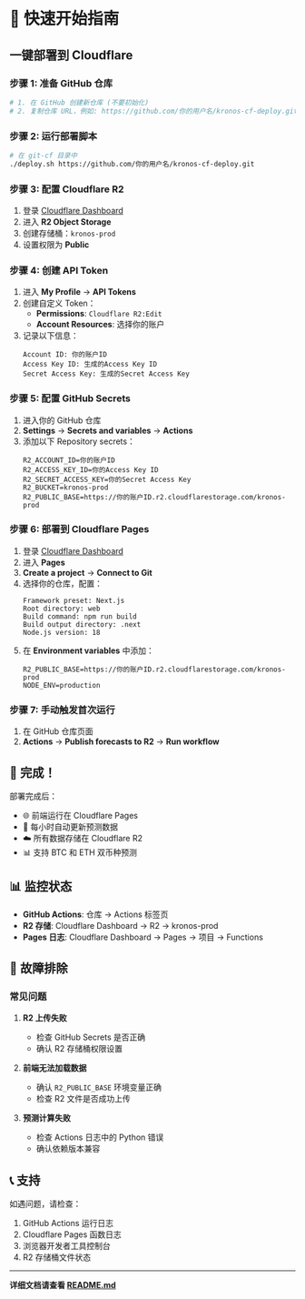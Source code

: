 # 🚀 快速开始指南

## 一键部署到 Cloudflare

### 步骤 1: 准备 GitHub 仓库
```bash
# 1. 在 GitHub 创建新仓库 (不要初始化)
# 2. 复制仓库 URL，例如: https://github.com/你的用户名/kronos-cf-deploy.git
```

### 步骤 2: 运行部署脚本
```bash
# 在 git-cf 目录中
./deploy.sh https://github.com/你的用户名/kronos-cf-deploy.git
```

### 步骤 3: 配置 Cloudflare R2
1. 登录 [Cloudflare Dashboard](https://dash.cloudflare.com/)
2. 进入 **R2 Object Storage**
3. 创建存储桶：`kronos-prod`
4. 设置权限为 **Public**

### 步骤 4: 创建 API Token
1. 进入 **My Profile** → **API Tokens**
2. 创建自定义 Token：
   - **Permissions**: `Cloudflare R2:Edit`
   - **Account Resources**: 选择你的账户
3. 记录以下信息：
   ```
   Account ID: 你的账户ID
   Access Key ID: 生成的Access Key ID  
   Secret Access Key: 生成的Secret Access Key
   ```

### 步骤 5: 配置 GitHub Secrets
1. 进入你的 GitHub 仓库
2. **Settings** → **Secrets and variables** → **Actions**
3. 添加以下 Repository secrets：
   ```
   R2_ACCOUNT_ID=你的账户ID
   R2_ACCESS_KEY_ID=你的Access Key ID
   R2_SECRET_ACCESS_KEY=你的Secret Access Key
   R2_BUCKET=kronos-prod
   R2_PUBLIC_BASE=https://你的账户ID.r2.cloudflarestorage.com/kronos-prod
   ```

### 步骤 6: 部署到 Cloudflare Pages
1. 登录 [Cloudflare Dashboard](https://dash.cloudflare.com/)
2. 进入 **Pages**
3. **Create a project** → **Connect to Git**
4. 选择你的仓库，配置：
   ```
   Framework preset: Next.js
   Root directory: web
   Build command: npm run build
   Build output directory: .next
   Node.js version: 18
   ```
5. 在 **Environment variables** 中添加：
   ```
   R2_PUBLIC_BASE=https://你的账户ID.r2.cloudflarestorage.com/kronos-prod
   NODE_ENV=production
   ```

### 步骤 7: 手动触发首次运行
1. 在 GitHub 仓库页面
2. **Actions** → **Publish forecasts to R2** → **Run workflow**

## 🎉 完成！

部署完成后：
- 🌐 前端运行在 Cloudflare Pages
- 🔄 每小时自动更新预测数据
- ☁️ 所有数据存储在 Cloudflare R2
- 📊 支持 BTC 和 ETH 双币种预测

## 📊 监控状态

- **GitHub Actions**: 仓库 → Actions 标签页
- **R2 存储**: Cloudflare Dashboard → R2 → kronos-prod
- **Pages 日志**: Cloudflare Dashboard → Pages → 项目 → Functions

## 🔧 故障排除

### 常见问题

1. **R2 上传失败**
   - 检查 GitHub Secrets 是否正确
   - 确认 R2 存储桶权限设置

2. **前端无法加载数据**
   - 确认 `R2_PUBLIC_BASE` 环境变量正确
   - 检查 R2 文件是否成功上传

3. **预测计算失败**
   - 检查 Actions 日志中的 Python 错误
   - 确认依赖版本兼容

## 📞 支持

如遇问题，请检查：
1. GitHub Actions 运行日志
2. Cloudflare Pages 函数日志
3. 浏览器开发者工具控制台
4. R2 存储桶文件状态

---

**详细文档请查看 [README.md](README.md)**
